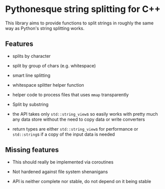 # Pythonesque string splitting for C++

This library aims to provide functions to split strings in roughly the
same way as Python's string splitting works.

## Features

- splits by character

- split by group of chars (e.g. whitespace)

- smart line splitting

- whitespace splitter helper function

- helper code to process files that uses `mmap` transparently

- Split by substring

- the API takes only `std::string_view`s so easily works with pretty
  much any data store without the need to copy data or write
  converters

- return types are either `std::string_view`s for performance or
  `std::string`s if a copy of the input data is needed

## Missing features

- This should really be implemented via coroutines

- Not hardened against file system shenanigans

- API is neither complete nor stable, do not depend on it being stable
